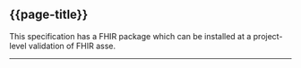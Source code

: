 ## {{page-title}}

This specification has a FHIR package which can be installed at a project-level validation of FHIR asse.

---